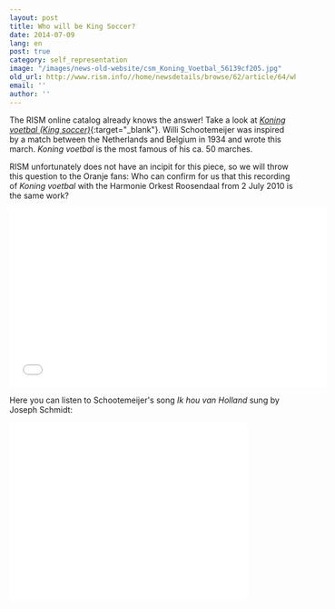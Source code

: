 ```yaml
---
layout: post
title: Who will be King Soccer?
date: 2014-07-09
lang: en
post: true
category: self_representation
image: "/images/news-old-website/csm_Koning_Voetbal_56139cf205.jpg"
old_url: http://www.rism.info//home/newsdetails/browse/62/article/64/who-will-be-king-soccer.html
email: ''
author: ''
---
```



The RISM online catalog already knows the answer! Take a look at [_Koning voetbal (King soccer)_](https://opac.rism.info/search?id=702011485&db=251&View=rism){:target="_blank"}. Willi Schootemeijer was inspired by a match between the Netherlands and Belgium in 1934 and wrote this march. _Koning voetbal_ is the most famous of his ca. 50 marches.

RISM unfortunately does not have an incipit for this piece, so we will throw this question to the Oranje fans: Who can confirm for us that this recording of _Koning voetbal_ with the Harmonie Orkest Roosendaal from 2 July 2010 is the same work?

<iframe width="560" height="315" src="//www.youtube.com/embed/aHww090YWls" frameborder="0" allowfullscreen></iframe>



Here you can listen to Schootemeijer's song _Ik hou van Holland_ sung by Joseph Schmidt:

<iframe width="420" height="315" src="//www.youtube.com/embed/H_Mg0w9RZio" frameborder="0" allowfullscreen></iframe>